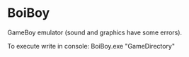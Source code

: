 # BoiBoy

GameBoy emulator (sound and graphics have some errors).

To execute write in console: BoiBoy.exe "GameDirectory"
